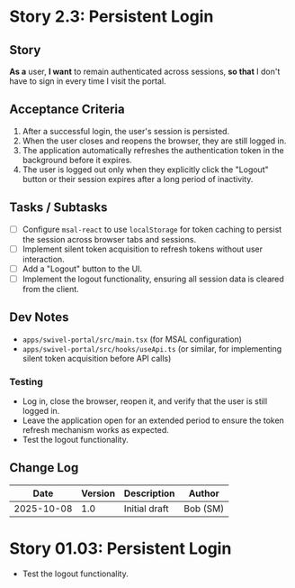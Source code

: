 # Story 2.3: Persistent Login

## Story

**As a** user,
**I want** to remain authenticated across sessions,
**so that** I don't have to sign in every time I visit the portal.

## Acceptance Criteria

1. After a successful login, the user's session is persisted.
2. When the user closes and reopens the browser, they are still logged in.
3. The application automatically refreshes the authentication token in the background before it expires.
4. The user is logged out only when they explicitly click the "Logout" button or their session expires after a long period of inactivity.

## Tasks / Subtasks

- [ ] Configure `msal-react` to use `localStorage` for token caching to persist the session across browser tabs and sessions.
- [ ] Implement silent token acquisition to refresh tokens without user interaction.
- [ ] Add a "Logout" button to the UI.
- [ ] Implement the logout functionality, ensuring all session data is cleared from the client.

## Dev Notes

- `apps/swivel-portal/src/main.tsx` (for MSAL configuration)
- `apps/swivel-portal/src/hooks/useApi.ts` (or similar, for implementing silent token acquisition before API calls)

### Testing

- Log in, close the browser, reopen it, and verify that the user is still logged in.
- Leave the application open for an extended period to ensure the token refresh mechanism works as expected.
- Test the logout functionality.

## Change Log

| Date       | Version | Description   | Author   |
| ---------- | ------- | ------------- | -------- |
| 2025-10-08 | 1.0     | Initial draft | Bob (SM) |

# Story 01.03: Persistent Login

- Test the logout functionality.
